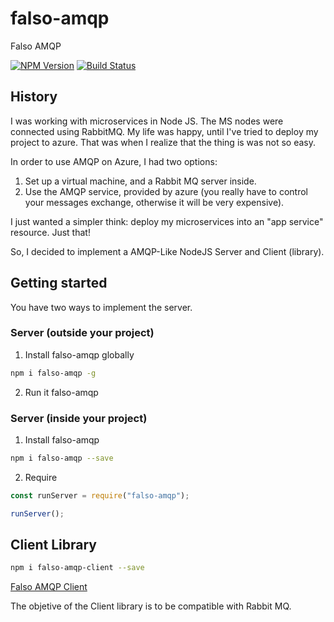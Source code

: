 # falso-amqp
Falso AMQP

[![NPM Version][npm-image]][npm-url]
[![Build Status][travis-image]][travis-url]

## History
I was working with microservices in Node JS. The MS nodes were connected using RabbitMQ. My life was happy, until I've tried to deploy my project to azure.
That was when I realize that the thing is was not so easy.

In order to use AMQP on Azure, I had two options:
1) Set up a virtual machine, and a Rabbit MQ server inside.
2) Use the AMQP service, provided by azure (you really have to control your messages exchange, otherwise it will be very expensive).

I just wanted a simpler think: deploy my microservices into an "app service" resource. Just that!

So, I decided to implement a AMQP-Like NodeJS Server and Client (library).

## Getting started

You have two ways to implement the server.

### Server (outside your project)
1. Install falso-amqp globally
```bash
npm i falso-amqp -g
```
2. Run it
falso-amqp

### Server (inside your project)
1. Install falso-amqp
```bash
npm i falso-amqp --save
```
2. Require
```javascript
const runServer = require("falso-amqp");

runServer();
```

## Client Library

```bash
npm i falso-amqp-client --save
```

[Falso AMQP Client](https://github.com/lcnvdl/falso-amqp-client)

The objetive of the Client library is to be compatible with Rabbit MQ.


[npm-image]: https://img.shields.io/npm/v/falso-amqp.svg?style=flat-square
[npm-url]: https://npmjs.org/package/falso-amqp
[travis-image]: https://img.shields.io/travis/lcnvdl/falso-amqp/master.svg?style=flat-square
[travis-url]: https://travis-ci.org/lcnvdl/falso-amqp
